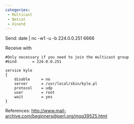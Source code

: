 ```yaml
---
categories:
 - Multicast
 - Netcat
 - Xinetd
---
```

Send: date | nc -w1 -u -b 224.0.0.251 6666

Receive with <xinetd>

    #Only necessary if you need to join the multicast group
    #bind       = 224.0.0.251

    service kyle
    {
        disable     = no
        server      = /usr/local/sbin/kyle.pl
        protocol    = udp
        user        = root
        wait        = yes
    }  

References:
<http://www.mail-archive.com/beginners@perl.org/msg39525.html>

